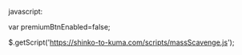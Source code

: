 javascript:

var premiumBtnEnabled=false;

$.getScript('https://shinko-to-kuma.com/scripts/massScavenge.js');
